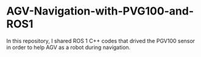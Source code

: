 # AGV-Navigation-with-PVG100-and-ROS1
In this repository, I shared ROS 1 C++ codes that drived the PGV100 sensor in order to help AGV as a robot during navigation. 
